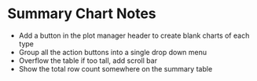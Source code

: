 # Summary Chart Notes

- Add a button in the plot manager header to create blank charts of each type
- Group all the action buttons into a single drop down menu
- Overflow the table if too tall, add scroll bar
- Show the total row count somewhere on the summary table
